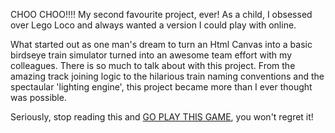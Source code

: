 CHOO CHOO!!!! My second favourite project, ever! As a child, I obsessed over Lego Loco and always wanted a version I could play with online.

What started out as one man's dream to turn an Html Canvas into a basic birdseye train simulator turned into an awesome team effort with my colleagues. There is so much to talk about with this project. From the amazing track joining logic to the hilarious train naming conventions and the spectaular 'lighting engine', this project became more than I ever thought was possible.

Seriously, stop reading this and [GO PLAY THIS GAME](https://jamesformica.github.io/trains), you won't regret it!